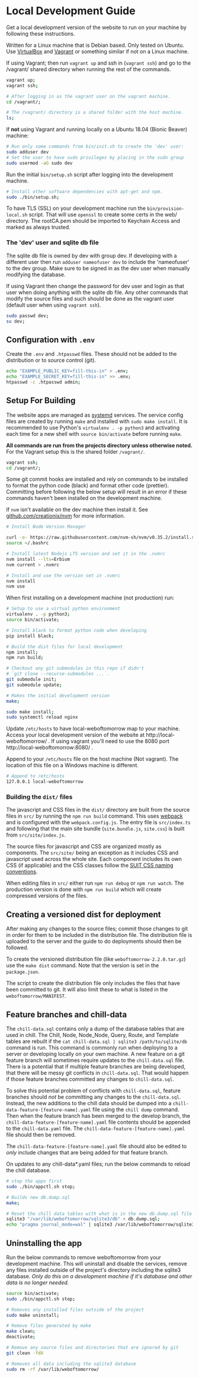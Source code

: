 # Local Development Guide

Get a local development version of the website to run on your machine by
following these instructions.

Written for a Linux machine that is Debian based. Only tested on Ubuntu. Use
[VirtualBox](https://www.virtualbox.org/) and
[Vagrant](https://www.vagrantup.com/) or something similar if not on a Linux
machine.

If using Vagrant; then run `vagrant up` and ssh in (`vagrant ssh`) and go to
the /vagrant/ shared directory when running the rest of the commands.

```bash
vagrant up;
vagrant ssh;

# After logging in as the vagrant user on the vagrant machine.
cd /vagrant/;

# The /vagrant/ directory is a shared folder with the host machine.
ls;
```

If **not** using Vagrant and running locally on a Ubuntu 18.04 (Bionic Beaver)
machine:

```bash
# Run only some commands from bin/init.sh to create the 'dev' user:
sudo adduser dev
# Set the user to have sudo privileges by placing in the sudo group
sudo usermod -aG sudo dev
```

Run the initial `bin/setup.sh` script after logging into the development
machine.

```bash
# Install other software dependencies with apt-get and npm.
sudo ./bin/setup.sh;
```

To have TLS (SSL) on your development machine run the `bin/provision-local.sh`
script. That will use `openssl` to create some certs in the web/ directory.
The rootCA.pem should be imported to Keychain Access and marked as always trusted.

### The 'dev' user and sqlite db file

The sqlite db file is owned by dev with group dev. If developing with
a different user then run `adduser nameofuser dev` to include the 'nameofuser'
to the dev group. Make sure to be signed in as the dev user when manually
modifying the database.

If using Vagrant then change the password for dev user and login as that user
when doing anything with the sqlite db file. Any other commands that modify the
source files and such should be done as the vagrant user (default user when
using `vagrant ssh`).

```bash
sudo passwd dev;
su dev;
```

## Configuration with `.env`

Create the `.env` and `.htpasswd` files. These should not be added to the
distribution or to source control (git).

```bash
echo "EXAMPLE_PUBLIC_KEY=fill-this-in" > .env;
echo "EXAMPLE_SECRET_KEY=fill-this-in" >> .env;
htpasswd -c .htpasswd admin;
```

## Setup For Building

The website apps are managed as
[systemd](https://freedesktop.org/wiki/Software/systemd/) services.
The service config files are created by running `make` and installed with
`sudo make install`. It is recommended to use Python's `virtualenv . -p python3`
and activating each time for a new shell with `source bin/activate` before
running `make`.

**All commands are run from the projects directory unless otherwise noted.** For
the Vagrant setup this is the shared folder `/vagrant/`.

```bash
vagrant ssh;
cd /vagrant/;
```

Some git commit hooks are installed and rely on commands to be installed to
format the python code (black) and format other code (prettier). Committing
before following the below setup will result in an error if these commands
haven't been installed on the development machine.

If `nvm` isn't available on the dev machine then install it. See
[github.com/creationix/nvm](https://github.com/creationix/nvm) for more
information.

```bash
# Install Node Version Manager

curl -o- https://raw.githubusercontent.com/nvm-sh/nvm/v0.35.2/install.sh | bash
source ~/.bashrc

# Install latest Nodejs LTS version and set it in the .nvmrc
nvm install --lts=Erbium
nvm current > .nvmrc

# Install and use the version set in .nvmrc
nvm install
nvm use
```

When first installing on a development machine (not production) run:

```bash
# Setup to use a virtual python environment
virtualenv . -p python3;
source bin/activate;

# Install black to format python code when developing
pip install black;

# Build the dist files for local development
npm install;
npm run build;

# Checkout any git submodules in this repo if didn't
# `git clone --recurse-submodules ...`.
git submodule init;
git submodule update;

# Makes the initial development version
make;

sudo make install;
sudo systemctl reload nginx
```

Update `/etc/hosts` to have local-weboftomorrow map to your machine.
Access your local development version of the website at
http://local-weboftomorrow/ . If using vagrant you'll need to use the
8080 port http://local-weboftomorrow:8080/ .

Append to your `/etc/hosts` file on the host machine (Not vagrant). The
location of this file on a Windows machine is different.

```bash
# Append to /etc/hosts
127.0.0.1 local-weboftomorrow
```

### Building the `dist/` files

The javascript and CSS files in the `dist/` directory are built from the source
files in `src/` by running the `npm run build` command. This uses
[webpack](https://webpack.js.org/) and is configured with the
`webpack.config.js`. The entry file is `src/index.ts` and following that the
main site bundle (`site.bundle.js`, `site.css`) is built from
`src/site/index.js`.

The source files for javascript and CSS are organized mostly as components. The
`src/site/` being an exception as it includes CSS and javascript used across the
whole site. Each component includes its own CSS (if applicable) and the CSS
classes follow the
[SUIT CSS naming conventions](https://github.com/suitcss/suit/blob/master/doc/naming-conventions.md).

When editing files in `src/` either run `npm run debug` or `npm run watch`. The
production version is done with `npm run build` which will create compressed
versions of the files.

## Creating a versioned dist for deployment

After making any changes to the source files; commit those changes to git in
order for them to be included in the distribution file. The distribution file
is uploaded to the server and the guide to do deployments should then be
followed.

To create the versioned distribution file (like `weboftomorrow-2.2.0.tar.gz`) use the
`make dist` command. Note that the version is set in the `package.json`.

The script to create the distribution file only includes the files that have
been committed to git. It will also limit these to what is listed in the
`weboftomorrow/MANIFEST`.

## Feature branches and chill-data

The `chill-data.sql` contains only a dump of the database tables that are used
in chill. The Chill, Node, Node_Node, Query, Route, and Template tables are
rebuilt if the `cat chill-data.sql | sqlite3 /path/to/sqlite/db` command is run.
This command is commonly run when deploying to a server or developing locally on
your own machine. A new feature on a git feature branch will sometimes require updates
to the `chill-data.sql` file. There is a potential that if multiple feature
branches are being developed, that there will be messy git conflicts in
`chill-data.sql`. That would happen if those feature branches committed any
changes to `chill-data.sql`.

To solve this potential problem of conflicts with `chill-data.sql`, feature
branches should _not_ be committing any changes to the `chill-data.sql`.
Instead, the new additions to the chill data should be dumped into
a `chill-data-feature-[feature-name].yaml` file using the `chill dump` command.
Then when the feature branch has been merged to the develop branch, the
`chill-data-feature-[feature-name].yaml` file contents should be appended to
the `chill-data.yaml` file. The `chill-data-feature-[feature-name].yaml` file
should then be removed.

The `chill-data-feature-[feature-name].yaml` file should also be edited to
_only_ include changes that are being added for that feature branch.

On updates to any chill-data\*.yaml files; run the below commands to reload the chill database.

```bash
# stop the apps first
sudo ./bin/appctl.sh stop;

# Builds new db.dump.sql
make;

# Reset the chill data tables with what is in the new db.dump.sql file
sqlite3 "/var/lib/weboftomorrow/sqlite3/db" < db.dump.sql;
echo "pragma journal_mode=wal" | sqlite3 /var/lib/weboftomorrow/sqlite3/db;
```

## Uninstalling the app

Run the below commands to remove weboftomorrow from your
development machine. This will uninstall and disable the services, remove any
files installed outside of the project's directory including the sqlite3
database. _Only do this on a development machine if it's database and other
data is no longer needed._

```bash
source bin/activate;
sudo ./bin/appctl.sh stop;

# Removes any installed files outside of the project
sudo make uninstall;

# Remove files generated by make
make clean;
deactivate;

# Remove any source files and directories that are ignored by git
git clean -fdX

# Removes all data including the sqlite3 database
sudo rm -rf /var/lib/weboftomorrow/
```

